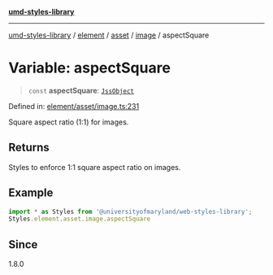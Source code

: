 [**umd-styles-library**](../../../../../../README.md)

***

[umd-styles-library](../../../../../../modules.md) / [element](../../../../../README.md) / [asset](../../../README.md) / [image](../README.md) / aspectSquare

# Variable: aspectSquare

> `const` **aspectSquare**: [`JssObject`](../../../../../../utilities/namespaces/transform/type-aliases/JssObject.md)

Defined in: [element/asset/image.ts:231](https://github.com/UMD-Digital/design-system/blob/2d95010ba8e3e1595ebab66599330577b600c5fb/packages/styles/source/element/asset/image.ts#L231)

Square aspect ratio (1:1) for images.

## Returns

Styles to enforce 1:1 square aspect ratio on images.

## Example

```typescript
import * as Styles from '@universityofmaryland/web-styles-library';
Styles.element.asset.image.aspectSquare
```

## Since

1.8.0
